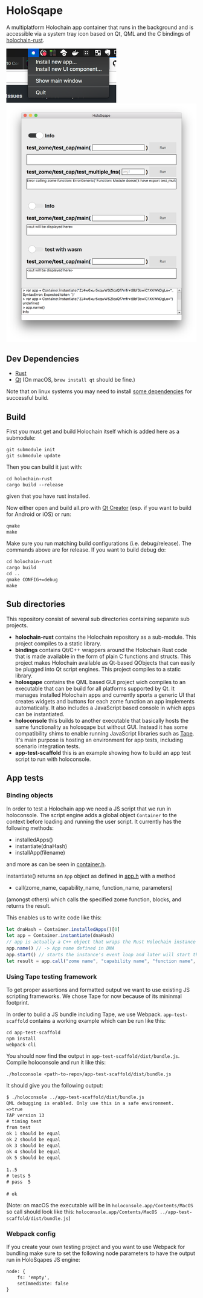 # HoloSqape
A multiplatform Holochain app container that runs in the background and is accessible via a system tray icon based on Qt, QML and the C bindings of [holochain-rust](https://github.com/holochain/holochain-rust).

![](holosqape/images/screenshots/system-tray.png)
![](holosqape/images/screenshots/mainwindow2.png)

## Dev Dependencies

* [Rust](https://www.rust-lang.org/en-US/install.html)
* [Qt](http://doc.qt.io/qt-5/index.html) (On macOS, `brew install qt` should be fine.)

Note that on linux systems you may need to install [some dependencies](http://doc.qt.io/qt-5/linux.html) for successful build.

## Build
First you must get and build Holochain itself which is added here as a submodule:

```
git submodule init
git submodule update
```

Then you can build it just with:

```
cd holochain-rust
cargo build --release
```

given that you have rust installed.

Now either open and build all.pro with [Qt Creator](https://en.wikipedia.org/wiki/Qt_Creator) (esp. if you want to build for Android or iOS) or run:

```
qmake
make
```

Make sure you run matching build configurations (i.e. debug/release). The commands above are for release. If you want to build debug do:

```
cd holochain-rust
cargo build
cd ..
qmake CONFIG+=debug
make
```

## Sub directories
This repository consist of several sub directories containing separate sub projects.

* **holochain-rust** contains the Holochain repository as a sub-module. This project compiles to a static library.
* **bindings** contains Qt/C++ wrappers around the Holochain Rust code that is made available in the form of plain C functions and structs. This project makes Holochain available as Qt-based QObjects that can easily be plugged into Qt script engines. This project compiles to a static library.
* **holosqape** contains the QML based GUI project wich compiles to an executable that can be build for all platforms supported by Qt. It manages installed Holochain apps and currently sports a generic UI that creates widgets and buttons for each zome function an app implements automatically. It also includes a JavaScript based console in which apps can be instantiated.
* **holoconsole** this builds to another executable that basically hosts the same functionality as holosqape but without GUI. Instead it has some compatibility shims to enable running JavaScript libraries such as [Tape](https://github.com/substack/tape). It's main purpose is hosting an environment for app tests, including scenario integration tests.
* **app-test-scaffold** this is an example showing how to build an app test script to run with holoconsole.



## App tests

### Binding objects
In order to test a Holochain app we need a JS script that we run in holoconsole. The script engine adds a global object `Container` to the context before loading and running the user script. It currently has the following methods:

* installedApps()
* instantiate(dnaHash)
* installApp(filename)

and more as can be seen in [container.h](bindings/container.h).

instantiate() returns an `App` object as defined in [app.h](bindings/app.h) with a method

* call(zome_name, capability_name, function_name, parameters)

(amongst others) which calls the specified zome function, blocks, and returns the result.

This enables us to write code like this:

```javascript
let dnaHash = Container.installedApps()[0]
let app = Container.instantiate(dnaHash)
// app is actually a C++ object that wraps the Rust Holochain instance
app.name() // -> App name defined in DNA
app.start() // starts the instance's event loop and later will start the network node and DHT (not implemented in Rust yet)
let result = app.call("zome name", "capability name", "function name", "parameters") // runs the zome function which invovles interpreting the app's WASM code
```


### Using Tape testing framework
To get proper assertions and formatted output we want to use existing JS scripting frameworks. We chose Tape for now because of its mininmal footprint.

In order to build a JS bundle including Tape, we use Webpack. `app-test-scaffold` contains a working example which can be run like this:

```
cd app-test-scaffold
npm install
webpack-cli
```
You should now find the output in `app-test-scaffold/dist/bundle.js`.
Compile holoconsole and run it like this:
```
./holoconsole <path-to-repo>/app-test-scaffold/dist/bundle.js
```

It should give you the following output:

```
$ ./holoconsole ../app-test-scaffold/dist/bundle.js
QML debugging is enabled. Only use this in a safe environment.
=>true
TAP version 13
# timing test
from test
ok 1 should be equal
ok 2 should be equal
ok 3 should be equal
ok 4 should be equal
ok 5 should be equal

1..5
# tests 5
# pass  5

# ok
```

(Note: on macOS the executable will be in `holoconsole.app/Contents/MacOS` so call should look like this: `holoconsole.app/Contents/MacOS ../app-test-scaffold/dist/bundle.js`)

### Webpack config
If you create your own testing project and you want to use Webpack for bundling make sure to set the following node parameters to have the output run in HoloSqapes JS engine:

```
node: {
	fs: 'empty',
	setImmediate: false
}
```

